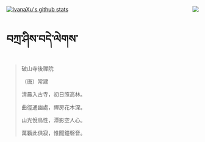 [![IvanaXu's github stats](https://github-readme-stats.vercel.app/api?username=IvanaXu&show_icons=true&theme=vue-dark)](https://github.com/anuraghazra/github-readme-stats)
<img align="right" src="https://github-readme-stats.vercel.app/api/top-langs/?username=IvanaXu&langs_count=3&theme=graywhite" />
# བཀྲ་ཤིས་བདེ་ལེགས་
> 破山寺後禪院
> 
> （唐）常建
> 
> 清晨入古寺，初日照高林。
> 
> 曲徑通幽處，禪房花木深。
> 
> 山光悅鳥性，潭影空人心。
> 
> 萬籟此俱寂，惟聞鐘磬音。
>